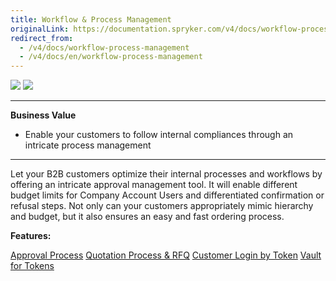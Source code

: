 ```yaml
---
title: Workflow & Process Management
originalLink: https://documentation.spryker.com/v4/docs/workflow-process-management
redirect_from:
  - /v4/docs/workflow-process-management
  - /v4/docs/en/workflow-process-management
---
```


<div class='feature-text'>
    <div class='feature-images'>
    <img class="light-mode" src="https://spryker.s3.eu-central-1.amazonaws.com/docs/Document+360/Capabilities+icons/light/Workflow+&+Process+Management.svg"/>
    <img class="dark-mode" src="https://spryker.s3.eu-central-1.amazonaws.com/docs/Document+360/Capabilities+icons/dark/Workflow+&+Process+Management.svg"/>
    </div>
    <div class="feature-text-wrap">

***
**Business Value**
* Enable your customers to follow internal compliances through an intricate process management
***

Let your B2B customers optimize their internal processes and workflows by offering an intricate approval management tool. It will enable different budget limits for Company Account Users and differentiated confirmation or refusal steps. Not only can your customers appropriately mimic hierarchy and budget, but it also ensures an easy and fast ordering process.
</div>
</div>

**Features:**
<div>
<a class="feature-link" href="https://documentation.spryker.com/v4/docs/en/approval-process">Approval Process</a>    
<a class="feature-link" href="https://documentation.spryker.com/v4/docs/quotation-process-rfq">Quotation Process & RFQ</a>    
<a class="feature-link" href="https://documentation.spryker.com/v4/docs/customer-login-by-token">Customer Login by Token</a>    
<a class="feature-link" href="https://documentation.spryker.com/v4/docs/vault-for-tokens">Vault for Tokens</a>    

